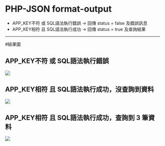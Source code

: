 # PHP-JSON format-output

 - APP_KEY不符 或 SQL語法執行錯誤   ->  回傳 status = false 及錯誤訊息
 - APP_KEY相符 且 SQL語法執行成功   ->  回傳 status = true  及查詢結果

---

#結果圖



## APP_KEY不符 或 SQL語法執行錯誤

![](https://1.bp.blogspot.com/-7DdAMWgeWlI/XO-JAbxkH1I/AAAAAAAACyc/Eshb0ZJKYCc6gZ_F91yOv_UZJ-T_4VWWACEwYBhgL/s1600/%25E5%259C%2596%25E7%2589%2587%2B767.png)



## APP_KEY相符 且 SQL語法執行成功，沒查詢到資料

![](https://1.bp.blogspot.com/-VzFD-SZEsUY/XO-JCtSz-7I/AAAAAAAACyg/JvllHjqXHukl10kiqDVsv5Qgo1N9KuyXQCEwYBhgL/s1600/%25E5%259C%2596%25E7%2589%2587%2B768.png)



## APP_KEY相符 且 SQL語法執行成功，查詢到 3 筆資料

![](https://1.bp.blogspot.com/-Vtkp-pu4KgI/XO-JCrHZ_LI/AAAAAAAACyk/80D6OrnHuPQgj-W6VsMinn9I_bEjLgLgQCEwYBhgL/s1600/%25E5%259C%2596%25E7%2589%2587%2B769.png)
